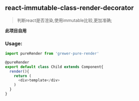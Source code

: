 ## react-immutable-class-render-decorator

> 判断react是否渲染,使用immutable比较,更加准确;


**此项目自用**

### Usage:
```js
import pureRender from 'grewer-pure-render'

@pureRender
export default class Child extends Component{
  render(){
    return (
      <div>template</div>
    )
  }
}

```
